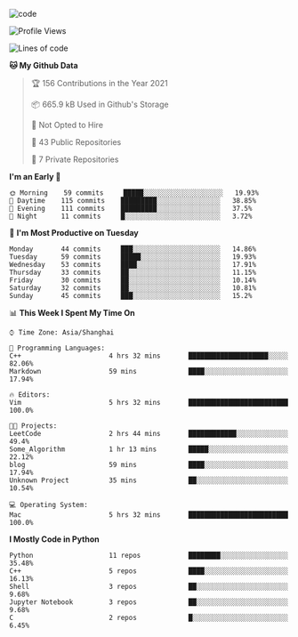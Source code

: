 
<!--
**liuyaanng/liuyaanng** is a ✨ _special_ ✨ repository because its `README.md` (this file) appears on your GitHub profile.

Here are some ideas to get you started:

- 🔭 I’m currently working on ...
- 🌱 I’m currently learning ...
- 👯 I’m looking to collaborate on ...
- 🤔 I’m looking for help with ...
- 💬 Ask me about ...
- 📫 How to reach me: ...
- 😄 Pronouns: ...
- ⚡ Fun fact: ...
-->


![code](https://cdn.jsdelivr.net/gh/liuyaanng/liuyaanng@1.0/code.gif) 

<!--START_SECTION:waka-->
![Profile Views](http://img.shields.io/badge/Profile%20Views-0-blue)

![Lines of code](https://img.shields.io/badge/From%20Hello%20World%20I%27ve%20Written-5.3%20million%20lines%20of%20code-blue)

**🐱 My Github Data** 

> 🏆 156 Contributions in the Year 2021
 > 
> 📦 665.9 kB Used in Github's Storage 
 > 
> 🚫 Not Opted to Hire
 > 
> 📜 43 Public Repositories 
 > 
> 🔑 7 Private Repositories  
 > 
**I'm an Early 🐤** 

```text
🌞 Morning    59 commits     █████░░░░░░░░░░░░░░░░░░░░   19.93% 
🌆 Daytime    115 commits    █████████░░░░░░░░░░░░░░░░   38.85% 
🌃 Evening    111 commits    █████████░░░░░░░░░░░░░░░░   37.5% 
🌙 Night      11 commits     █░░░░░░░░░░░░░░░░░░░░░░░░   3.72%

```
📅 **I'm Most Productive on Tuesday** 

```text
Monday       44 commits     ███░░░░░░░░░░░░░░░░░░░░░░   14.86% 
Tuesday      59 commits     █████░░░░░░░░░░░░░░░░░░░░   19.93% 
Wednesday    53 commits     ████░░░░░░░░░░░░░░░░░░░░░   17.91% 
Thursday     33 commits     ██░░░░░░░░░░░░░░░░░░░░░░░   11.15% 
Friday       30 commits     ██░░░░░░░░░░░░░░░░░░░░░░░   10.14% 
Saturday     32 commits     ██░░░░░░░░░░░░░░░░░░░░░░░   10.81% 
Sunday       45 commits     ███░░░░░░░░░░░░░░░░░░░░░░   15.2%

```


📊 **This Week I Spent My Time On** 

```text
⌚︎ Time Zone: Asia/Shanghai

💬 Programming Languages: 
C++                      4 hrs 32 mins       ████████████████████░░░░░   82.06% 
Markdown                 59 mins             ████░░░░░░░░░░░░░░░░░░░░░   17.94%

🔥 Editors: 
Vim                      5 hrs 32 mins       █████████████████████████   100.0%

🐱‍💻 Projects: 
LeetCode                 2 hrs 44 mins       ████████████░░░░░░░░░░░░░   49.4% 
Some_Algorithm           1 hr 13 mins        █████░░░░░░░░░░░░░░░░░░░░   22.12% 
blog                     59 mins             ████░░░░░░░░░░░░░░░░░░░░░   17.94% 
Unknown Project          35 mins             ██░░░░░░░░░░░░░░░░░░░░░░░   10.54%

💻 Operating System: 
Mac                      5 hrs 32 mins       █████████████████████████   100.0%

```

**I Mostly Code in Python** 

```text
Python                   11 repos            ████████░░░░░░░░░░░░░░░░░   35.48% 
C++                      5 repos             ████░░░░░░░░░░░░░░░░░░░░░   16.13% 
Shell                    3 repos             ██░░░░░░░░░░░░░░░░░░░░░░░   9.68% 
Jupyter Notebook         3 repos             ██░░░░░░░░░░░░░░░░░░░░░░░   9.68% 
C                        2 repos             █░░░░░░░░░░░░░░░░░░░░░░░░   6.45%

```



<!--END_SECTION:waka-->
